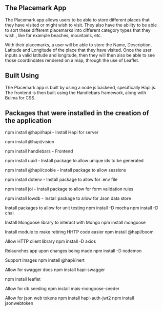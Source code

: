 ## The Placemark App
The Placemark app allows users to be able to store different places that they have visited or might wish to visit.
They also have the ability to be able to sort these different placemarks into different category types that they wish
, like for example beaches, mountains, etc.

With their placemarks, a user will be able to store the Name, Description, Latitude and Longitude of the place that 
they have visited. Once the user inputs a valid latitude and longitude, then they will then also be able to see those
coordindates rendered on a map, through the use of Leaflet.

## Built Using
The Placemark app is built by using a node js backend, specifically Hapi.js. The frontend is then built using the 
Handlebars framework, along with Bulma for CSS.

## Packages that were installed in the creation of the application

npm install @hapi/hapi - Install Hapi for server

npm install @hapi/vision

npm install handlebars - Frontend

npm install uuid - Install package to allow unique ids to be generated

npm install @hapi/cookie - Install package to allow sessions

npm install dotenv - Install package to allow for .env file

npm install joi - Install package to allow for form validation rules

npm install lowdb - Install package to allow for Json data store

Install packages to allow for unit testing
npm install -D mocha
npm install -D chai

Install Mongoose library to interact with Mongo
npm install mongoose

Install module to make retiring HHTP code easier
npm install @hapi/boom

Allow HTTP client library
npm install -D axios

Relaunches app upon changes being made
npm install -D nodemon

Support images
npm install @hapi/inert

Allow for swagger docs
npm install hapi-swagger

npm install leaflet

Allow for db seeding
npm install mais-mongoose-seeder

Allow for json web tokens
npm install hapi-auth-jwt2
npm install jsonwebtoken







